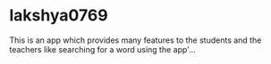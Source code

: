 # lakshya0769
This is an app which provides many features to the students and the teachers like searching for a word using the app'…

